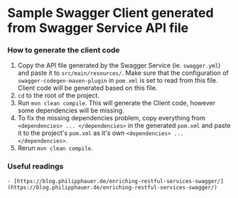 # Sample Swagger Client generated from Swagger Service API file

### How to generate the client code 

1. Copy the API file generated by the Swagger Service (ie. ```swagger.yml```) and paste it to ```src/main/resources/```. Make sure that the configuration of ```swagger-codegen-maven-plugin``` in ```pom.xml``` is set to read from this file.  Client code will be generated based on this file.
2. ```cd``` to the root of the project.
3. Run ```mvn clean compile```. This will generate the Client code, however some dependencies will be missing.
4. To fix the missing dependencies problem, copy everything from ```<dependencies> ... </dependencies>``` in the generated ```pom.xml``` and paste it to the project's ```pom.xml``` as it's own ```<dependencies> ... </dependencies>```.
5. Rerun ```mvn clean compile```.

### Useful readings

    - [https://blog.philipphauer.de/enriching-restful-services-swagger/](https://blog.philipphauer.de/enriching-restful-services-swagger/)